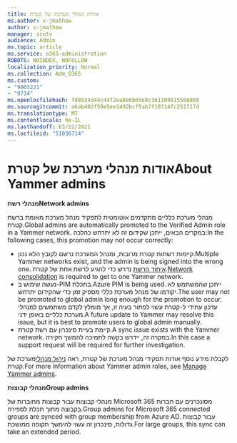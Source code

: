 ```yaml
---
title: אודות מנהלי מערכת של קטרת
ms.author: v-jmathew
author: v-jmathew
manager: scotv
audience: Admin
ms.topic: article
ms.service: o365-administration
ROBOTS: NOINDEX, NOFOLLOW
localization_priority: Normal
ms.collection: Adm_O365
ms.custom:
- "9003221"
- "9714"
ms.openlocfilehash: fd8534d44c44f2ea8e6b0de8c361109915566868
ms.sourcegitcommit: a6ab402f59e5ee1492bcf5ab7f18714fc251717d
ms.translationtype: MT
ms.contentlocale: he-IL
ms.lasthandoff: 03/22/2021
ms.locfileid: "51036714"
---
```

# <a name="about-yammer-admins"></a><span data-ttu-id="6fac0-102">אודות מנהלי מערכת של קטרת</span><span class="sxs-lookup"><span data-stu-id="6fac0-102">About Yammer admins</span></span>

<span data-ttu-id="6fac0-103">**מנהלי רשת**</span><span class="sxs-lookup"><span data-stu-id="6fac0-103">**Network admins**</span></span>

<span data-ttu-id="6fac0-104">מנהלי מערכת כלליים מתקדמים אוטומטית לתפקיד מנהל מערכת מאומת ברשת קטרת.</span><span class="sxs-lookup"><span data-stu-id="6fac0-104">Global admins are automatically promoted to the Verified Admin role in a Yammer network.</span></span> <span data-ttu-id="6fac0-105">במקרים הבאים, ייתכן שקידום זה לא יתרחש כהלכה:</span><span class="sxs-lookup"><span data-stu-id="6fac0-105">In the following cases, this promotion may not occur correctly:</span></span>

- <span data-ttu-id="6fac0-106">קיימות רשתות קטרת מרובות, ומנהל המערכת נרשם לקובץ הלא נכון.</span><span class="sxs-lookup"><span data-stu-id="6fac0-106">Multiple Yammer networks exist, and the admin is being signed into the wrong one.</span></span> <span data-ttu-id="6fac0-107">[איחוד הרשת](https://docs.microsoft.com/yammer/configure-your-yammer-network/consolidate-multiple-yammer-networks) נדרש כדי להגיע לרשת אחת של קטרת.</span><span class="sxs-lookup"><span data-stu-id="6fac0-107">[Network consolidation](https://docs.microsoft.com/yammer/configure-your-yammer-network/consolidate-multiple-yammer-networks) is required to get to one Yammer network.</span></span>
- <span data-ttu-id="6fac0-108">נעשה שימוש ב-PIM בתכלת.</span><span class="sxs-lookup"><span data-stu-id="6fac0-108">Azure PIM is being used.</span></span> <span data-ttu-id="6fac0-109">ייתכן שהמשתמש לא יקודמו של מנהל מערכת כללי מספיק זמן כדי שהקידום יתרחש.</span><span class="sxs-lookup"><span data-stu-id="6fac0-109">The user may not be promoted to global admin long enough for the promotion to occur.</span></span> <span data-ttu-id="6fac0-110">עדכון עתידי ל-קטרת עשוי לפתור בעיה זו, אך מומלץ לקדם משתמשים למנהלי מערכת כלליים באופן ידני.</span><span class="sxs-lookup"><span data-stu-id="6fac0-110">A future update to Yammer may resolve this issue, but it is best to promote users to global admin manually.</span></span>
- <span data-ttu-id="6fac0-111">קיימת בעיית סינכרון עם רשת קטרת.</span><span class="sxs-lookup"><span data-stu-id="6fac0-111">A sync issue exists with the Yammer network.</span></span> <span data-ttu-id="6fac0-112">במקרה זה, יידרש בקשה לתמיכה להמשך חקירה.</span><span class="sxs-lookup"><span data-stu-id="6fac0-112">In this case a support request will be required for further investigation.</span></span>

<span data-ttu-id="6fac0-113">לקבלת מידע נוסף אודות תפקידי מנהל מערכת של קטרת, ראה [ניהול מנהלי](https://docs.microsoft.com/yammer/manage-yammer-users/manage-yammer-admins)מערכת של קטרת.</span><span class="sxs-lookup"><span data-stu-id="6fac0-113">For more information about Yammer admin roles, see [Manage Yammer admins](https://docs.microsoft.com/yammer/manage-yammer-users/manage-yammer-admins).</span></span>

<span data-ttu-id="6fac0-114">**מנהלי קבוצות**</span><span class="sxs-lookup"><span data-stu-id="6fac0-114">**Group admins**</span></span>

<span data-ttu-id="6fac0-115">מנהלי קבוצות עבור קבוצות מחוברות של Microsoft 365 מסונכרנים עם חברות בקבוצה מתוך תכלת לספירה.</span><span class="sxs-lookup"><span data-stu-id="6fac0-115">Group admins for Microsoft 365 connected groups are synced with group membership from Azure AD.</span></span> <span data-ttu-id="6fac0-116">עבור קבוצות גדולות, סינכרון זה עשוי להימשך תקופה ממושכת.</span><span class="sxs-lookup"><span data-stu-id="6fac0-116">For large groups, this sync can take an extended period.</span></span>
